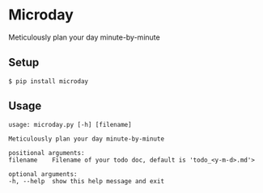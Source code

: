 # Microday

Meticulously plan your day minute-by-minute

## Setup

    $ pip install microday

## Usage

    usage: microday.py [-h] [filename]

    Meticulously plan your day minute-by-minute

    positional arguments:
    filename    Filename of your todo doc, default is 'todo_<y-m-d>.md'>

    optional arguments:
    -h, --help  show this help message and exit